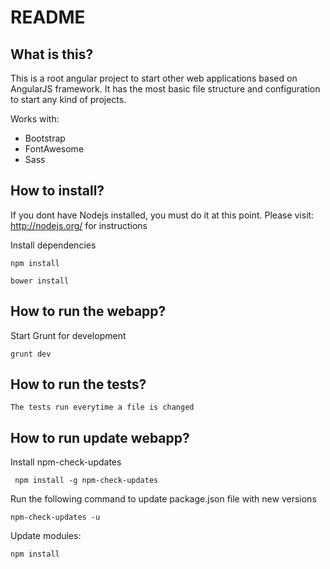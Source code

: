 # README #

## What is this? ##

This is a root angular project to start other web applications based on AngularJS framework.
It has the most basic file structure and configuration to start any kind of projects.

Works with:
 - Bootstrap
 - FontAwesome
 - Sass

## How to install? ##


If you dont have Nodejs installed, you must do it at this point. Please visit: http://nodejs.org/ for instructions


Install dependencies
 
	npm install
	
	bower install


## How to run the webapp? ##

Start Grunt for development

	grunt dev


## How to run the tests? ##

	The tests run everytime a file is changed


## How to run update webapp? ##

Install npm-check-updates

	 npm install -g npm-check-updates

Run the following command to update package.json file with new versions

	npm-check-updates -u

Update modules:

	npm install 


